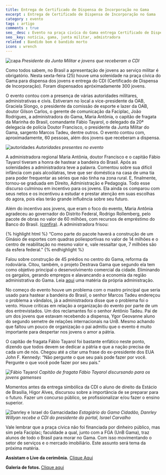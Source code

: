 ```yaml
---
title: Entrega de Certificado de Dispensa de Incorporação no Gama
excerpt : Entrega de Certificado de Dispensa de Incorporação no Gama
category : evento
tags : artigo
comments : true
seo__desc : Evento na praça civíca do Gama entrega Certificado de Dispensa de Incorporação (CDI) para jovens
seo__key: notícia, gama, junta militar, admistradora
related : Bandido bom é bandido morto
icons : wrench
---
```

![capa](/content/images/noticia/CDI-1.jpg)
*Presidente da Junta Militar e jovens que receberam a CDI*
<!-- /intro -->

Como todos sabem, no Brasil a apresentação de jovens ao serviço militar é obrigatório. Nesta sexta-feira (25) houve uma solenidade na praça cívica do Gama para dispensa dos jovens e entrega do CDI (Certificado de Dispensa de Incorporação). Foram dispensados apróximadamente 300 jovens.

O evento contou com a presença de várias autoridades militares, administrativas e civis. Estiveram no local a vice-presidente da OAB, Graciela Slongo, o presidente da comissão de esporte e lazer da OAB, doutor Gilson Carlos, o gerente de comunicação da Faciplac, João Rodrigues, a administradora do Gama, Maria Antônia, o capitão de fragata da Marinha do Brasil, comandante Fábio Tayarol, o delegado da 20ª delegacia de polícia Doutor Francisco, o presidente da Junta Militar do Gama, sargento Marcos Tadeu, dentre outros. O evento contou com, aproximadamente, 60 pessoas, além dos jovens que receberam a dispensa.

![autoridades](/content/images/noticia/CDI-2.jpg)
*Autoridades presentes no evento*

A administradora regional Maria Antônia, doutor Francisco e o capitão Fábio Tayarol tiveram a honra de hastear a bandeira do Brasil. Após as solenidades a administradora teve a palavra. Comentou sobre sua difícil infância com pais alcoólatras, teve que ser doméstica na casa de uma tia para poder frequentar as séries que não tinha na zona rural. E, finalmente, tornou-se graduada em Direito, Administração e Pedagogia. Todo esse discurso culminou em incentivo para os jovens. Ela ainda os comparou com seus netos e os incentivou a estudar e prestar atenção em suas escolhas do agora, pois elas terão grande influência sobre seu futuro.


Além do incentivo aos jovens, que eram o foco do evento, Maria Antônia agradeceu ao governador do Distrito Federal, Rodrigo Rollemberg, pelo pacote de obras no valor de 60 milhões, com recursos de empréstimo do Banco do Brasil. [(confira)](http://gamacidadao.com.br/noticias-do-gama-df/4555-avenida-dos-pioneiros-no-gama-sera-pavimentada). A administradora frisou:

{% highlight html %}
“Como parte do pacote haverá a construção de um Ginásio de esportes com quadras poliesportivas no valor de 14 milhões e o centro de reabilitação no mesmo valor e, vale ressaltar que, 7 milhões são da esfera federal."
{% endhighlight %}

Falou sobre construção de 45 prédios no centro do Gama, reforma da rodoviária. Citou, também, o projeto Destrava Gama que segundo ela tem como objetivo principal o desenvolvimento comercial da cidade. Eliminando os gargalos, gerando empregos e alavancando a economia da região administrativa do Gama. Leia [aqui](http://www.gama.df.gov.br/2017/01/30/quem-ama-destrava-o-gama/) uma matéria da própria administração.

No começo do evento houve um problema com o mastro principal que seria usado para hastear a bandeira do Brasil, o senhor Marcos Tadeu endereçou o problema a vândalos, já a administradora disse que o problema foi o vento. Houve críticas em relação a organização do evento por parte de um dos entrevistados. Um dos reclamantes foi o senhor Antônio Tadeu. Pai de um dos jovens que estavam recebendo a dispensa, Ygor Geovanne aluno do segundo semetre de relações internacionais na UnB. Mesmo achando que faltou um pouco de organização o pai admitiu que o evento é muito importante para despertar nos jovens o amor a pátria.

O capitão de fragata Fábio Tayarol foi bastante enfático neste ponto, dizendo que todos devem se dedicar a pátria e que a nação precisa de cada um de nós. Chegou até a citar uma frase do ex-presidente dos EUA John F. Kennedy: “Não pergunte o que seu país pode fazer por você. Pergunte o que você pode fazer por seu país.”

![Fábio Tayarol](/content/images/noticia/CDI-3.jpg)
*Capitão de fragata Fábio Tayarol discursando para os jovens gamenses*

Momentos antes da entrega simbólica da CDI o aluno de direito da Estácio de Brasília, Higor Alves, discursou sobre a importância de se preparar para o futuro. Fazer um concurso público, se profissionalizar e/ou fazer o ensino superior.

![Danrley e Israel do Gamacidadao](/content/images/noticia/CDI-4.jpg)
*Estagiário do Gama Cidadão, Danrley Willyan recebe a CDI do presidente do portal, Israel Carvalho*

Vale lembrar que a praça cívica não foi financiada por dinheiro público, mas sim pela Faciplac; faculdade a qual, junto com a FGA (UnB Gama), traz alunos de todo o Brasil para morar no Gama. Com isso movimentando o setor de serviços e o mercado imobiliário. Este assunto será tema da próxima matéria.

<b>Assistam o Live da cerimônia.</b> [Clique Aqui](https://www.facebook.com/gamacidadao/videos/1263229380449391/)

<b>Galeria de fotos. </b> [Clique aqui](https://www.facebook.com/pg/gamacidadao/photos/?tab=album&album_id=1264785023627160)

